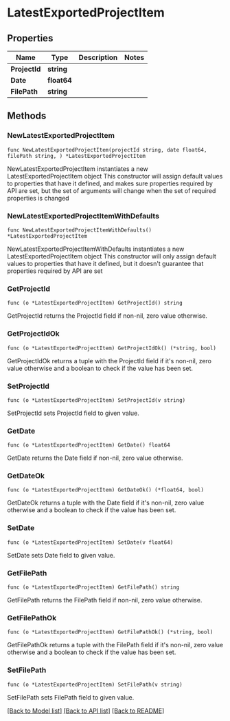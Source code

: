 # LatestExportedProjectItem

## Properties

Name | Type | Description | Notes
------------ | ------------- | ------------- | -------------
**ProjectId** | **string** |  | 
**Date** | **float64** |  | 
**FilePath** | **string** |  | 

## Methods

### NewLatestExportedProjectItem

`func NewLatestExportedProjectItem(projectId string, date float64, filePath string, ) *LatestExportedProjectItem`

NewLatestExportedProjectItem instantiates a new LatestExportedProjectItem object
This constructor will assign default values to properties that have it defined,
and makes sure properties required by API are set, but the set of arguments
will change when the set of required properties is changed

### NewLatestExportedProjectItemWithDefaults

`func NewLatestExportedProjectItemWithDefaults() *LatestExportedProjectItem`

NewLatestExportedProjectItemWithDefaults instantiates a new LatestExportedProjectItem object
This constructor will only assign default values to properties that have it defined,
but it doesn't guarantee that properties required by API are set

### GetProjectId

`func (o *LatestExportedProjectItem) GetProjectId() string`

GetProjectId returns the ProjectId field if non-nil, zero value otherwise.

### GetProjectIdOk

`func (o *LatestExportedProjectItem) GetProjectIdOk() (*string, bool)`

GetProjectIdOk returns a tuple with the ProjectId field if it's non-nil, zero value otherwise
and a boolean to check if the value has been set.

### SetProjectId

`func (o *LatestExportedProjectItem) SetProjectId(v string)`

SetProjectId sets ProjectId field to given value.


### GetDate

`func (o *LatestExportedProjectItem) GetDate() float64`

GetDate returns the Date field if non-nil, zero value otherwise.

### GetDateOk

`func (o *LatestExportedProjectItem) GetDateOk() (*float64, bool)`

GetDateOk returns a tuple with the Date field if it's non-nil, zero value otherwise
and a boolean to check if the value has been set.

### SetDate

`func (o *LatestExportedProjectItem) SetDate(v float64)`

SetDate sets Date field to given value.


### GetFilePath

`func (o *LatestExportedProjectItem) GetFilePath() string`

GetFilePath returns the FilePath field if non-nil, zero value otherwise.

### GetFilePathOk

`func (o *LatestExportedProjectItem) GetFilePathOk() (*string, bool)`

GetFilePathOk returns a tuple with the FilePath field if it's non-nil, zero value otherwise
and a boolean to check if the value has been set.

### SetFilePath

`func (o *LatestExportedProjectItem) SetFilePath(v string)`

SetFilePath sets FilePath field to given value.



[[Back to Model list]](../README.md#documentation-for-models) [[Back to API list]](../README.md#documentation-for-api-endpoints) [[Back to README]](../README.md)


